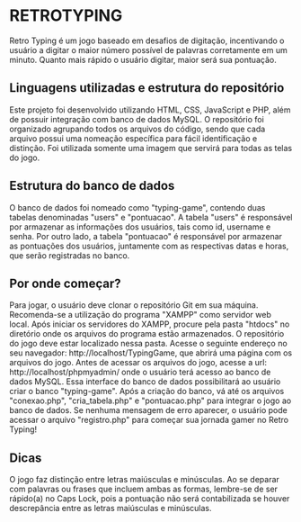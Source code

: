 # RETROTYPING

Retro Typing é um jogo baseado em desafios de digitação, incentivando o usuário a digitar o maior número possível de palavras corretamente em um minuto. Quanto mais rápido o usuário digitar, maior será sua pontuação.

## Linguagens utilizadas e estrutura do repositório

Este projeto foi desenvolvido utilizando HTML, CSS, JavaScript e PHP, além de possuir integração com banco de dados MySQL. O repositório foi organizado agrupando todos os arquivos do código, sendo que cada arquivo possui uma nomeação específica para fácil identificação e distinção. Foi utilizada somente uma imagem que servirá para todas as telas do jogo.

## Estrutura do banco de dados

O banco de dados foi nomeado como "typing-game", contendo duas tabelas denominadas "users" e "pontuacao". A tabela "users" é responsável por armazenar as informações dos usuários, tais como id, username e senha. Por outro lado, a tabela "pontuacao" é responsável por armazenar as pontuações dos usuários, juntamente com as respectivas datas e horas, que serão registradas no banco.

## Por onde começar?

Para jogar, o usuário deve clonar o repositório Git em sua máquina. Recomenda-se a utilização do programa "XAMPP" como servidor web local. Após iniciar os servidores do XAMPP, procure pela pasta "htdocs" no diretório onde os arquivos do programa estão armazenados. O repositório do jogo deve estar localizado nessa pasta. Acesse o seguinte endereço no seu navegador: http://localhost/TypingGame, que abrirá uma página com os arquivos do jogo. Antes de acessar os arquivos do jogo, acesse a url: http://localhost/phpmyadmin/ onde o usuário terá acesso ao banco de dados MySQL. Essa interface do banco de dados possibilitará ao usuário criar o banco "typing-game". Após a criação do banco, vá até os arquivos "conexao.php", "cria_tabela.php" e "pontuacao.php" para integrar o jogo ao banco de dados. Se nenhuma mensagem de erro aparecer, o usuário pode acessar o arquivo "registro.php" para começar sua jornada gamer no Retro Typing!

## Dicas

O jogo faz distinção entre letras maiúsculas e minúsculas. Ao se deparar com palavras ou frases que incluem ambas as formas, lembre-se de ser rápido(a) no Caps Lock, pois a pontuação não será contabilizada se houver descrepância entre as letras maiúsculas e minúsculas.
